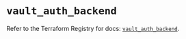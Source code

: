 # `vault_auth_backend`

Refer to the Terraform Registry for docs: [`vault_auth_backend`](https://registry.terraform.io/providers/hashicorp/vault/4.1.0/docs/resources/auth_backend).
